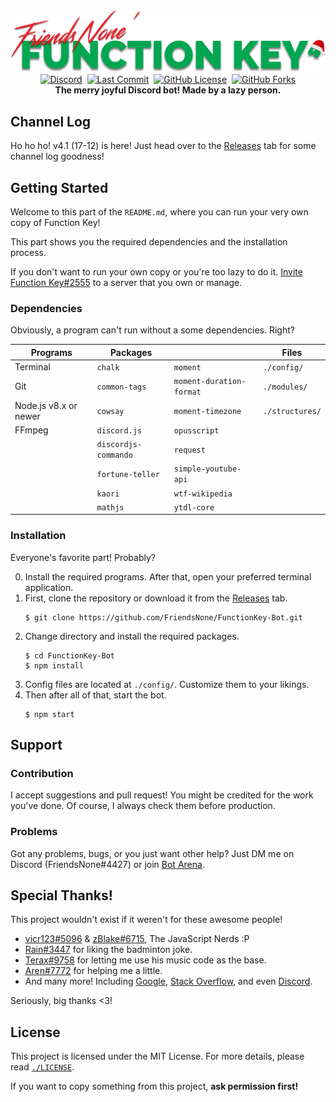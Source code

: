 <div align="center">
    <img src="./assets/fnkey_xmas.png" alt="Function Key 4"><br>
    <a href="https://discord.gg/SQxsrzM"><img src="https://img.shields.io/discord/336487228228370432.svg?style=flat-square&label=<ba%20/>" alt="Discord"></a>&nbsp;
    <a href="https://github.com/FriendsNone/FunctionKey-Bot/commits/"><img src="https://img.shields.io/github/last-commit/FriendsNone/FunctionKey-Bot.svg?style=flat-square" alt="Last Commit"></a>&nbsp;
    <a href="./LICENSE"><img src="https://img.shields.io/github/license/FriendsNone/FunctionKey-Bot.svg?style=flat-square" alt="GitHub License"></a>&nbsp;
    <a href="https://github.com/FriendsNone/FunctionKey-Bot/network/"><img src="https://img.shields.io/github/forks/FriendsNone/FunctionKey-Bot.svg?style=flat-square" alt="GitHub Forks"></a><br>
    <strong>The merry joyful Discord bot! Made by a lazy person.</strong>
</div>

## Channel Log
Ho ho ho! v4.1 (17-12) is here! Just head over to the [Releases](https://github.com/FriendsNone/FunctionKey-Bot/releases) tab for some channel log goodness!

## Getting Started
Welcome to this part of the `README.md`, where you can run your very own copy of Function Key!

This part shows you the required dependencies and the installation process.

If you don't want to run your own copy or you're too lazy to do it. [Invite Function Key#2555](https://discordapp.com/oauth2/authorize?client_id=314045291185569792&scope=bot&permissions=8) to a server that you own or manage.

### Dependencies
Obviously, a program can't run without a some dependencies. Right?

| Programs              | Packages             |                          | Files           |
| --------------------- | -------------------- | ------------------------ | --------------- |
| Terminal              | `chalk`              | `moment`                 | `./config/`     |
| Git                   | `common-tags`        | `moment-duration-format` | `./modules/`    |
| Node.js v8.x or newer | `cowsay`             | `moment-timezone`        | `./structures/` |
| FFmpeg                | `discord.js`         | `opusscript`             |                 |
|                       | `discordjs-commando` | `request`                |                 |
|                       | `fortune-teller`     | `simple-youtube-api`     |                 |
|                       | `kaori`              | `wtf-wikipedia`          |                 |
|                       | `mathjs`             | `ytdl-core`              |                 |

### Installation
Everyone's favorite part! Probably?

0. Install the required programs. After that, open your preferred terminal application.
1. First, clone the repository or download it from the [Releases](https://github.com/FriendsNone/FunctionKey-Bot/releases) tab.
    ```
    $ git clone https://github.com/FriendsNone/FunctionKey-Bot.git
    ```
2. Change directory and install the required packages.
    ```
    $ cd FunctionKey-Bot
    $ npm install
    ```
3. Config files are located at `./config/`. Customize them to your likings.
4. Then after all of that, start the bot.
    ```
    $ npm start
    ```

## Support

### Contribution
I accept suggestions and pull request! You might be credited for the work you've done. Of course, I always check them before production.

### Problems
Got any problems, bugs, or you just want other help? Just DM me on Discord (FriendsNone#4427) or join [Bot Arena](https://discord.gg/SQxsrzM).

## Special Thanks!
This project wouldn't exist if it weren't for these awesome people! 
 - [vicr123#5096](https://github.com/vicr123) & [zBlake#6715](https://github.com/zBlakee), The JavaScript Nerds :P
 - [Rain#3447](https://github.com/OfficialRain) for liking the badminton joke.
 - [Terax#9758](https://github.com/Terax235) for letting me use his music code as the base.
 - [Aren#7772](https://github.com/aren-cllc) for helping me a little.
 - And many more! Including [Google](https://www.google.com), [Stack Overflow](https://stackoverflow.com/), and even [Discord](https://discordapp.com).

Seriously, big thanks <3!

## License
This project is licensed under the MIT License. For more details, please read [`./LICENSE`](./LICENSE).

If you want to copy something from this project, **ask permission first!**

